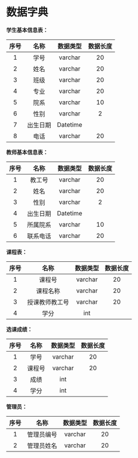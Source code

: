 # 数据字典

**学生基本信息表：**

| 序号 |   名称   | 数据类型 | 数据长度 |
| :--: | :------: | :------: | :------: |
|  1   |   学号   | varchar  |    20    |
|  2   |   姓名   | varchar  |    20    |
|  3   |   班级   | varchar  |    20    |
|  4   |   专业   | varchar  |    20    |
|  5   |   院系   | varchar  |    10    |
|  6   |   性别   | varchar  |    2     |
|  7   | 出生日期 | Datetime |          |
|  8   |   电话   | varchar  |    20    |

**教师基本信息表：**

| 序号 |   名称   | 数据类型 | 数据长度 |
| :--: | :------: | :------: | :------: |
|  1   |  教工号  | varchar  |    20    |
|  2   |   姓名   | varchar  |    20    |
|  3   |   性别   | varchar  |    2     |
|  4   | 出生日期 | Datetime |          |
|  5   | 所属院系 | varchar  |    10    |
|  6   | 联系电话 | varchar  |    20    |

**课程表：**

| 序号 |      名称      | 数据类型 | 数据长度 |
| :--: | :------------: | :------: | :------: |
|  1   |     课程号     | varchar  |    20    |
|  2   |    课程名称    | varchar  |    20    |
|  3   | 授课教师教工号 | varchar  |    20    |
|  4   |      学分      |   int    |          |

**选课成绩：**

| 序号 |  名称  | 数据类型 | 数据长度 |
| :--: | :----: | :------: | :------: |
|  1   |  学号  | varchar  |    20    |
|  2   | 课程号 | varchar  |    20    |
|  3   |  成绩  |   int    |          |
|  4   |  学分  |   int    |          |

**管理员：**

| 序号 |    名称    | 数据类型 | 数据长度 |
| :--: | :--------: | :------: | :------: |
|  1   | 管理员编号 | varchar  |    20    |
|  2   | 管理员姓名 | varchar  |    20    |